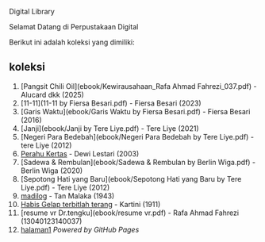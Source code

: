 Digital Library

Selamat Datang di Perpustakaan Digital

Berikut ini adalah koleksi yang dimiliki:

## koleksi
1. [Pangsit Chili Oil](ebook/Kewirausahaan_Rafa Ahmad Fahrezi_037.pdf) - Alucard dkk (2025)
2. [11-11](11-11 by Fiersa Besari.pdf) - Fiersa Besari (2023)
3. [Garis Waktu](ebook/Garis Waktu by Fiersa Besari.pdf) - Fiersa Besari (2016)
4. [Janji](ebook/Janji by Tere Liye.pdf) - Tere Liye (2021)
5. [Negeri Para Bedebah](ebook/Negeri Para Bedebah by Tere Liye.pdf) - tere Liye (2012)
6. [Perahu Kertas](ebook/Perahu-Kertas.pdf) - Dewi Lestari (2003)
7. [Sadewa & Rembulan](ebook/Sadewa & Rembulan by Berlin Wiga.pdf) - Berlin Wiga (2020)
8. [Sepotong Hati yang Baru](ebook/Sepotong Hati yang Baru by Tere Liye.pdf) - Tere Liye (2012)
9. [madilog](ebook/tan-malaka-madilog.pdf) - Tan Malaka (1943)
10. [Habis Gelap terbitlah terang](ebook/Habis-Gelap-Terbitlah-Terang.pdf) - Kartini (1911)
11. [resume vr Dr.tengku](ebook/resume vr.pdf) - Rafa Ahmad Fahrezi (13040123140037)
11. [halaman1](webti/halaman1.html) 
*Powered by GitHub Pages*
